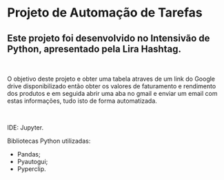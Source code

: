 <h1>Projeto de Automação de Tarefas</h1>
<h2>Este projeto foi desenvolvido no Intensivão de Python, apresentado pela Lira Hashtag.</h2>
<br>
<p>O objetivo deste projeto e obter uma tabela atraves de um link do Google drive disponibilizado então obter os valores de faturamento e rendimento dos produtos e em seguida abrir uma aba no gmail e enviar um email com estas informações, tudo isto de forma automatizada.</p>
<br>
<p>IDE: Jupyter.<p>
<p>Bibliotecas Python utilizadas:</p>
<ul>
  <li>Pandas;</li>
  <li>Pyautogui;</li>
  <li>Pyperclip.</li>
</ul>

